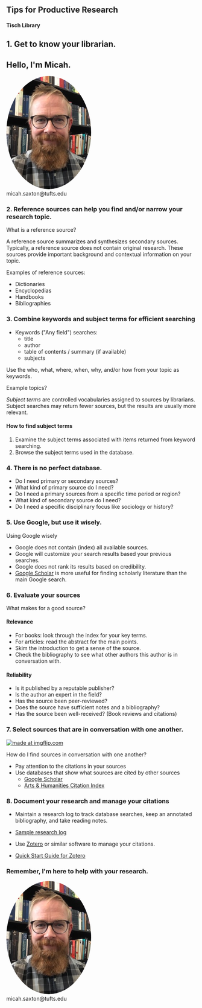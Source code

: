 ## Tips for Productive Research
#### Tisch Library


## 1. Get to know your librarian.

## Hello, I'm Micah.
<img src="./images/saxton_profile.jpg" height=300 style="border-radius: 50%">
<br>
micah.saxton@tufts.edu


### 2. Reference sources can help you find and/or narrow your research topic.

What is a reference source?

A reference source summarizes and synthesizes secondary sources. Typically, a reference source does not contain original research. These sources provide important background and contextual information on your topic.

Examples of reference sources:
* Dictionaries
* Encyclopedias
* Handbooks
* Bibliographies


### 3. Combine keywords and subject terms for efficient searching

* Keywords ("Any field") searches:
    * title
    * author
    * table of contents / summary (if available)
    * subjects

Use the who, what, where, when, why, and/or how from your topic as keywords.

Example topics?

_Subject terms_ are controlled vocabularies assigned to sources by librarians. Subject searches may return fewer sources, but the results are usually more relevant.

#### How to find subject terms
1. Examine the subject terms associated with items returned from keyword searching.
2. Browse the subject terms used in the database.


### 4. There is no perfect database.

* Do I need primary or secondary sources?
* What kind of primary source do I need?
* Do I need a primary sources from a specific time period or region?
* What kind of secondary source do I need?
* Do I need a specific disciplinary focus like sociology or history?


### 5. Use Google, but use it wisely.

Using Google wisely
* Google does not contain (index) all available sources.
* Google will customize your search results based your previous searches.
* Google does not rank its results based on credibility.
* [Google Scholar](https://scholar.google.com/) is more useful for finding scholarly literature than the main Google search.


### 6. Evaluate your sources

What makes for a good source?

#### Relevance
* For books: look through the index for your key terms.
* For articles: read the abstract for the main points.
* Skim the introduction to get a sense of the source.
* Check the bibliography to see what other authors this author is in conversation with.

#### Reliability
* Is it published by a reputable publisher?
* Is the author an expert in the field?
* Has the source been peer-reviewed?
* Does the source have sufficient notes and a bibliography?
* Has the source been well-received? (Book reviews and citations)


### 7. Select sources that are in conversation with one another.

<a href="https://imgflip.com/i/5skap8"><img src="https://i.imgflip.com/5skap8.jpg" title="made at imgflip.com"/></a>

How do I find sources in conversation with one another?
* Pay attention to the citations in your sources
* Use databases that show what sources are cited by other sources
    * [Google Scholar](https://scholar.google.com/)
    * [Arts & Humanities Citation Index](https://www-webofscience-com.ezproxy.library.tufts.edu/wos/woscc/basic-search)


### 8. Document your research and manage your citations

* Maintain a research log to track database searches, keep an annotated bibliography, and take reading notes.
* [Sample research log](https://msaxton.notion.site/Sample-Research-Log-5d5743036c394ad184bab74eebf78acd)

* Use [Zotero](https://www.zotero.org/) or similar software to manage your citations.
* [Quick Start Guide for Zotero](https://www.zotero.org/support/quick_start_guide)


### Remember, I'm here to help with your research.
<img src="./images/saxton_profile.jpg" height=300 style="border-radius: 50%">
<br>
micah.saxton@tufts.edu